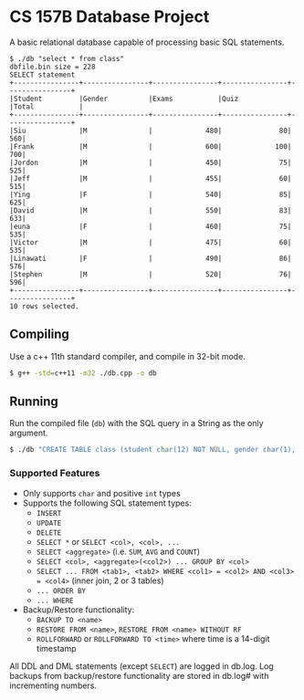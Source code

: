 CS 157B Database Project 
========================
A basic relational database capable of processing basic SQL statements. 

```
$ ./db "select * from class" 
dbfile.bin size = 228
SELECT statement
+----------------+----------------+----------------+----------------+----------------+
|Student         |Gender          |Exams           |Quiz            |Total           |
+----------------+----------------+----------------+----------------+----------------+
|Siu             |M               |             480|              80|             560|
|Frank           |M               |             600|             100|             700|
|Jordon          |M               |             450|              75|             525|
|Jeff            |M               |             455|              60|             515|
|Ying            |F               |             540|              85|             625|
|David           |M               |             550|              83|             633|
|euna            |F               |             460|              75|             535|
|Victor          |M               |             475|              60|             535|
|Linawati        |F               |             490|              86|             576|
|Stephen         |M               |             520|              76|             596|
+----------------+----------------+----------------+----------------+----------------+
10 rows selected.
```

Compiling 
---------

Use a c++ 11th standard compiler, and compile in 32-bit mode. 
```bash 
$ g++ -std=c++11 -m32 ./db.cpp -o db
```

Running
-------
Run the compiled file (`db`) with the SQL query in a String as the only argument.
```bash 
$ ./db "CREATE TABLE class (student char(12) NOT NULL, gender char(1), exams int, quiz int, total int)"
``` 

### Supported Features 
* Only supports `char` and positive `int` types
* Supports the following SQL statement types: 
  * `INSERT`
  * `UPDATE` 
  * `DELETE` 
  * `SELECT *` or `SELECT <col>, <col>, ...`
  * `SELECT <aggregate>` (i.e. `SUM`, `AVG` and `COUNT`)
  * `SELECT <col>, <aggregate>(<col2>) ... GROUP BY <col>`
  * `SELECT ... FROM <tab1>, <tab2> WHERE <col1> = <col2> AND <col3> = <col4>` (inner join, 2 or 3 tables) 
  * `... ORDER BY`
  * `... WHERE`
* Backup/Restore functionality: 
  * `BACKUP TO <name>` 
  * `RESTORE FROM <name>`, `RESTORE FROM <name> WITHOUT RF` 
  * `ROLLFORWARD` or `ROLLFORWARD TO <time>` where time is a 14-digit timestamp 

All DDL and DML statements (except `SELECT`) are logged in db.log. 
Log backups from backup/restore functionality are stored in db.log# with incrementing numbers. 

